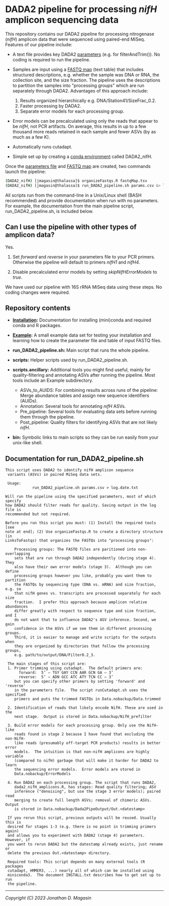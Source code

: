 # DADA2 pipeline for processing _nifH_ amplicon sequencing data

This repository contains our DADA2 pipeline for processing nitrogenase (_nifH_) amplicon data that
were sequenced using paired-end MiSeq.  Features of our pipeline include:

  - A text file provides key DADA2 [parameters](Example/params.example.csv) (e.g. for filterAndTrim()).  No coding is required to
    run the pipeline.

  - Samples are input using a [FASTQ map](Example/fastqMap.tsv) (text table) that includes structured descriptions,
    e.g. whether the sample was DNA or RNA, the collection site, and the size fraction.  The
    pipeline uses the descriptions to partition the samples into "processing groups" which are run
    separately through DADA2.  Advantages of this approach include:
    
       1. Results organized hierarchically e.g. DNA/Station41/SizeFrac_0.2.
       2. Faster processing by DADA2.
       3. Separate error models for each processing group.

  - Error models can be precalculated using only the reads that appear to be _nifH_, not PCR
    artifacts.  On average, this results in up to a few thousand more reads retained in each sample and
    fewer ASVs (by as much as a few K).

  - Automatically runs cutadapt.

  - Simple set up by creating a [conda environment](https://docs.conda.io/en/latest/index.html) called DADA2_nifH.

Once the [parameters file](Example/params.example.csv) and [FASTQ map](Example/fastqMap.tsv) are created, two commands launch the pipeline:

```bash session
(DADA2_nifH) [jmagasin@thalassa]$ organizeFastqs.R fastqMap.tsv
(DADA2_nifH) [jmagasin@thalassa]$ run_DADA2_pipeline.sh params.csv &> log.pipeline.txt &
```

All scripts run from the command-line in a Unix/Linux shell (BASH recommended) and provide
documentation when run with no parameters.  For example, the documentation from the main pipeline
script, run_DADA2_pipeline.sh, is included below.


## Can I use the pipeline with other types of amplicon data?

Yes.

1. Set _forward_ and _reverse_ in your parameters file to your PCR primers. Otherwise
   the pipeline will default to primers _nifH1_ and _nifH4_.

2. Disable precalculated error models by setting _skipNifHErrorModels_ to _true_.

We have used our pipeline with 16S rRNA MiSeq data using these steps.  No coding
changes were required.


## Repository contents

- **[Installation](Installation/INSTALL.txt):**  Documentation for installing (mini)conda and required conda and R packages.
- **[Example](Example/EXAMPLE.txt):** A small example data set for testing your installation and learning how to create the parameter file and table of input FASTQ files.
- **run_DADA2_pipeline.sh:**  Main script that runs the whole pipeline.
  
- **scripts:** Helper scripts used by run_DADA2_pipeline.sh.
- **scripts.ancillary:**  Additional tools you might find useful, mainly for quality-filtering and annotating ASVs after running the pipeline.  Most tools include an Example subdirectory.
   - ASVs_to_AUIDS:  For combining results across runs of the pipeline: Merge abundance tables and assign new sequence identifiers (AUIDs).
  - Annotation:  Several tools for annotating _nifH_ ASVs.
  - Pre_pipeline:  Several tools for evaluating data sets before running them through the pipeline.
  - Post_pipeline:  Quality filters for identifying ASVs that are not likely _nifH_.
  
- **bin:** Symbolic links to main scripts so they can be run easily from your unix-like shell.


## Documentation for run_DADA2_pipeline.sh

```
This script uses DADA2 to identify nifH amplicon sequence
 variants (ASVs) in paired MiSeq data sets.

 Usage:
            run_DADA2_pipeline.sh params.csv > log.date.txt

Will run the pipeline using the specified parameters, most of which specify
how DADA2 should filter reads for quality. Saving output in the log file is
recommended but not required.

Before you run this script you must: (1) Install the required tools [see
note at end]; (2) Use organizeFastqs.R to create a directory structure (in
LinksToFastqs) that organizes the FASTQs into "processing groups":

    Processing groups: The FASTQ files are paritioned into non-overlapping
    sets that are run through DADA2 independently (during stage 4).  They 
    also have their own error models (stage 3).  Although you can define
    processing groups however you like, probably you want them to partition
    the FASTQs by sequencing type (DNA vs. mRNA) and size fraction, e.g. so
    that nifH genes vs. transcripts are processed separately for each size
    fraction.  I prefer this approach because amplicon relative abundances
    differ greatly with respect to sequence type and size fraction, and I
    do not want that to influence DADA2's ASV inference. Second, we gain
    confidence in the ASVs if we see them in different processing groups.
    Third, it is easier to manage and write scripts for the outputs when
    they are organized by directories that follow the processing groups,
    e.g. path/to/output/DNA/Filter0.2_3.

 The main stages of this script are:
 1. Primer trimming using cutadapt.  The default primers are:
      forward:  5’ – TGY GAY CCN AAR GCN GA – 3’
      reverse:  5’ – ADN GCC ATC ATY TCN CC – 3’
    but you can specify other primers by setting 'forward' and 'reverse'
    in the parameters file.  The script runCutadapt.sh uses the specified
    primers and puts the trimmed FASTQs in Data.nobackup/Data.trimmed

 2. Identification of reads that likely encode NifH. These are used in the
    next stage.  Output is stored in Data.nobackup/NifH_prefilter

 3. Build error models for each processing group. Only use the NifH-like
    reads found in stage 2 because I have found that excluding the non-NifH-
    like reads (presumably off-target PCR products) results in better error
    models.  The intuition is that non-nifH amplicons are highly variable
    (compared to nifH) garbage that will make it harder for DADA2 to learn
    the sequencing error models.  Error models are stored in 
    Data.nobackup/ErrorModels

 4. Run DADA2 on each processing group. The script that runs DADA2,
    dada2_nifH_amplicons.R, has stages: Read quality filtering; ASV
    inference ("denoising", but use the stage 3 error models); paired read
    merging to create full length ASVs; removal of chimeric ASVs.  Output
    is stored in Data.nobackup/Dada2PipeOutput/Out.<datestamp>

 If you rerun this script, previous outputs will be reused. Usually this is
 desired for stages 1-3 (e.g. there is no point in trimming primers again)
 and allows you to experiment with DADA2 (stage 4) parameters. However, if
 you want to rerun DADA2 but the datestamp already exists, just rename or
 delete the previous Out.<datestamp> directory.

 Required tools: This script depends on many external tools (R packages
 cutadapt, HMMER3, ...) nearly all of which can be installed using
 miniconda3.  The document INSTALL.txt describes how to get set up to run
 the pipeline.
```

***

_Copyright (C) 2023 Jonathan D. Magasin_
